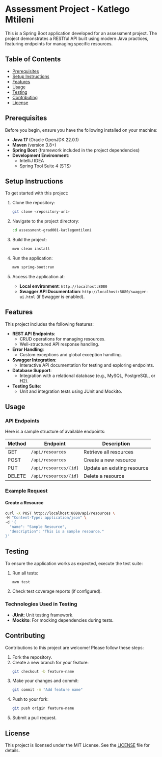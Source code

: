 # Assessment Project - Katlego Mtileni

This is a Spring Boot application developed for an assessment project. The project demonstrates a RESTful API built using modern Java practices, featuring endpoints for managing specific resources.

## Table of Contents

- [Prerequisites](#prerequisites)
- [Setup Instructions](#setup-instructions)
- [Features](#features)
- [Usage](#usage)
- [Testing](#testing)
- [Contributing](#contributing)
- [License](#license)

## Prerequisites

Before you begin, ensure you have the following installed on your machine:

- **Java 17** (Oracle OpenJDK 22.0.1)
- **Maven** (version 3.8+)
- **Spring Boot** (framework included in the project dependencies)
- **Development Environment**:
  - IntelliJ IDEA
  - Spring Tool Suite 4 (STS)

## Setup Instructions

To get started with this project:

1. Clone the repository:
   ```bash
   git clone <repository-url>
   ```

2. Navigate to the project directory:
   ```bash
   cd assessment-grad001-katlegomtileni
   ```

3. Build the project:
   ```bash
   mvn clean install
   ```

4. Run the application:
   ```bash
   mvn spring-boot:run
   ```

5. Access the application at:
   - **Local environment**: `http://localhost:8080`
   - **Swagger API Documentation**: `http://localhost:8080/swagger-ui.html` (if Swagger is enabled).

## Features

This project includes the following features:

- **REST API Endpoints**: 
  - CRUD operations for managing resources.
  - Well-structured API response handling.
- **Error Handling**:
  - Custom exceptions and global exception handling.
- **Swagger Integration**:
  - Interactive API documentation for testing and exploring endpoints.
- **Database Support**:
  - Integration with a relational database (e.g., MySQL, PostgreSQL, or H2).
- **Testing Suite**:
  - Unit and integration tests using JUnit and Mockito.

## Usage

### API Endpoints

Here is a sample structure of available endpoints:

| Method | Endpoint          | Description                  |
|--------|-------------------|------------------------------|
| GET    | `/api/resources`  | Retrieve all resources       |
| POST   | `/api/resources`  | Create a new resource        |
| PUT    | `/api/resources/{id}` | Update an existing resource |
| DELETE | `/api/resources/{id}` | Delete a resource           |

### Example Request

#### Create a Resource
```bash
curl -X POST http://localhost:8080/api/resources \
-H "Content-Type: application/json" \
-d '{
  "name": "Sample Resource",
  "description": "This is a sample resource."
}'
```

## Testing

To ensure the application works as expected, execute the test suite:

1. Run all tests:
   ```bash
   mvn test
   ```

2. Check test coverage reports (if configured).

### Technologies Used in Testing
- **JUnit**: Unit testing framework.
- **Mockito**: For mocking dependencies during tests.

## Contributing

Contributions to this project are welcome! Please follow these steps:

1. Fork the repository.
2. Create a new branch for your feature:
   ```bash
   git checkout -b feature-name
   ```
3. Make your changes and commit:
   ```bash
   git commit -m "Add feature name"
   ```
4. Push to your fork:
   ```bash
   git push origin feature-name
   ```
5. Submit a pull request.

## License

This project is licensed under the MIT License. See the [LICENSE](LICENSE) file for details.

